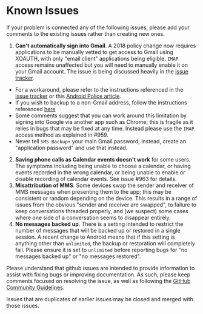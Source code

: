 # Known Issues

If your problem is connected any of the following issues, please add your comments to the existing issues rather than creating new ones.

1. **Can't automatically sign into Gmail**. A 2018 policy change now requires applications to be manually vetted to get access to Gmail using XOAUTH, with only "email client" applications being eligible. `IMAP` access remains unaffected but you will need to manually enable it on your Gmail account.
  The issue is being discussed heavily in the [issue tracker](https://github.com/jberkel/sms-backup-plus/issues/959).
  * For a workaround, please refer to the instructions referenced in the
    [issue tracker](https://github.com/jberkel/sms-backup-plus/issues/959#issuecomment-513018820)
    or this [Android Police article](https://www.androidpolice.com/2019/08/12/sms-backup-is-now-broken-due-to-gmails-api-changes-but-theres-a-workaround/).
  * If you wish to backup to a non-Gmail address, follow the instructions referenced
    [here](https://github.com/jberkel/sms-backup-plus/issues/959#issuecomment-507385460)
  * Some comments suggest that you can work around this limitation by signing into Google via another app such as Chrome; this is fragile as it relies in bugs that may be fixed at any time. Instead please use the `IMAP` access method as explained in #959.
  * Never tell `SMS Backup+` your main Gmail password; instead, create an "application password" and use that instead.
2. **Saving phone calls as Calendar events doesn't work** for some users.
  The symptoms including being unable to choose a calendar, or having events recorded in the wrong calendar, or being unable to enable or disable recording of calendar events.
  See issue #963 for details.
3. **Misattribution of MMS**. Some devices swap the sender and receiver of MMS messages when presenting them to the app; this may be consistent or random depending on the device. This results in a range of issues from the obvious "sender and receiver are swapped", to failure to keep conversations threaded properly, and (we suspect) some cases where one side of a conversation seems to disappear entirely.
4. **No messages backed up**. There is a setting intended to restrict the number of messages that will be backed up or restored in a single session. A recent change to Android means that if this setting is anything other than `unlimited`, the backup or restoration will completely fail. Please ensure it is set to `unlimited` before reporting bugs for "no messages backed up" or "no messages restored".

Please understand that github issues are intended to provide information to assist with fixing bugs or improving documentation. As such, please keep comments focused on resolving the issue, as well as following the [GitHub Community Guidelines](https://help.github.com/en/articles/github-community-guidelines).

Issues that are duplicates of earlier issues may be closed and merged with those issues.
